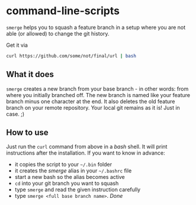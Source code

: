 # command-line-scripts

`smerge` helps you to squash a feature branch in a setup where you are not able (or allowed) to change the git history.

Get it via

```bash
curl https://github.com/some/not/final/url | bash
```

## What it does

`smerge` creates a new branch from your base branch - in other words: from where you initially branched off. The new branch is named like your feature branch minus one character at the end. It also deletes the old feature branch on your remote repository. Your local git remains as it is! Just in case. ;)

## How to use

Just run the `curl` command from above in a *bash* shell. It will print instructions after the installation. If you want to know in advance:
- it copies the script to your `~/.bin` folder
- it creates the *smerge* alias in your `~/.bashrc` file
- start a new bash so the alias becomes active
- `cd` into your git branch you want to squash
- type `smerge` and read the given instruction carefully
- type `smerge <full base branch name>`. *Done*

